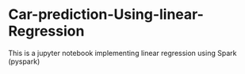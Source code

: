 # Car-prediction-Using-linear-Regression
This is a jupyter notebook implementing linear regression using Spark (pyspark)
